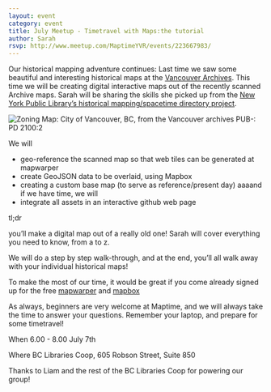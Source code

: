 ```yaml
---
layout: event
category: event
title: July Meetup - Timetravel with Maps:the tutorial
author: Sarah
rsvp: http://www.meetup.com/MaptimeYVR/events/223667983/
---
```


Our historical mapping adventure continues: Last time we saw some beautiful and interesting historical maps at the [Vancouver Archives](http://www.vancouverarchives.ca/). This time we will be creating digital interactive maps out of the recently scanned Archive maps. Sarah will be sharing the skills she picked up from the [New York Public Library’s historical mapping/spacetime directory project](http://spacetime.nypl.org/).

![Zoning Map: City of Vancouver, BC, from the Vancouver archives PUB-: PD 2100:2](http://maptime.io/vancouver/img/oldvan.png)

We will

- geo-reference the scanned map so that web tiles can be generated at mapwarper
- create GeoJSON data to be overlaid, using Mapbox
- creating a custom base map (to serve as reference/present day)
aaaand if we have time, we will
- integrate all assets in an interactive github web page

tl;dr

you’ll make a digital map out of a really old one! Sarah will cover everything you need to know, from a to z.

We will do a step by step walk-through, and at the end, you’ll all walk away with your individual historical maps!

To make the most of our time, it would be great if you come already signed up for the free [mapwarper](mapwarper.net) and [mapbox](mapbox.com)

As always, beginners are very welcome at Maptime, and we will always take the time to answer your questions. Remember your laptop, and prepare for some timetravel!

When 6.00 - 8.00 July 7th

Where BC Libraries Coop, 605 Robson Street, Suite 850

Thanks to Liam and the rest of the BC Libraries Coop for powering our group!
